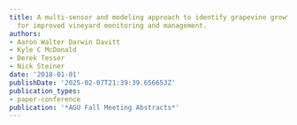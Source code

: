 ```yaml
---
title: A multi-sensor and modeling approach to identify grapevine growth and health
  for improved vineyard monitoring and management.
authors:
- Aaron Walter Darwin Davitt
- Kyle C McDonald
- Derek Tesser
- Nick Steiner
date: '2018-01-01'
publishDate: '2025-02-07T21:39:39.656653Z'
publication_types:
- paper-conference
publication: '*AGU Fall Meeting Abstracts*'
---
```

